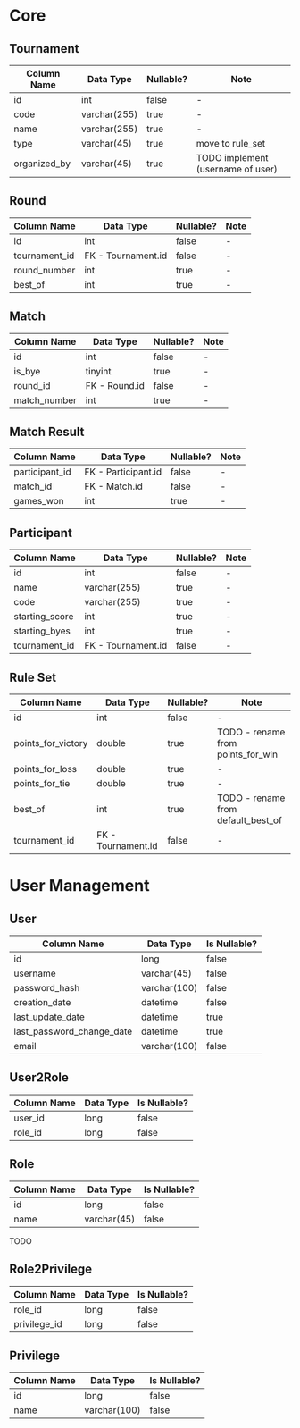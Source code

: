 # Core

## Tournament
| Column Name  | Data Type    | Nullable? | Note                              |
| ----         | ----         | ----      | ----                              |
| id           | int          | false     | -                                 |
| code         | varchar(255) | true      | -                                 |
| name         | varchar(255) | true      | -                                 |
| type         | varchar(45)  | true      | move to rule_set                  |
| organized_by | varchar(45)  | true      | TODO implement (username of user) |


## Round
| Column Name   | Data Type          | Nullable? | Note |
| ----          | ----               | ----      | ---- |
| id            | int                | false     | -    |
| tournament_id | FK - Tournament.id | false     | -    |
| round_number  | int                | true      | -    |
| best_of       | int                | true      | -    |

## Match
| Column Name  | Data Type     | Nullable? | Note |
| ----         | ----          | ----      | ---- |
| id           | int           | false     | -    |
| is_bye       | tinyint       | true      | -    |
| round_id     | FK - Round.id | false     | -    |
| match_number | int           | true      | -    |

## Match Result
| Column Name    | Data Type           | Nullable? | Note |
| ----           | ----                | ----      | ---- |
| participant_id | FK - Participant.id | false     | -    |
| match_id       | FK - Match.id       | false     | -    |
| games_won      | int                 | true      | -    |

## Participant
| Column Name    | Data Type          | Nullable? | Note |
| ----           | ----               | ----      | ---- |
| id             | int                | false     | -    |
| name           | varchar(255)       | true      | -    |
| code           | varchar(255)       | true      | -    |
| starting_score | int                | true      | -    |
| starting_byes  | int                | true      | -    |
| tournament_id  | FK - Tournament.id | false     | -    |

## Rule Set
| Column Name        | Data Type          | Nullable? | Note                               |
| ----               | ----               | ----      | ----                               |
| id                 | int                | false     | -                                  |
| points_for_victory | double             | true      | TODO - rename from points_for_win  |
| points_for_loss    | double             | true      | -                                  |
| points_for_tie     | double             | true      | -                                  |
| best_of            | int                | true      | TODO - rename from default_best_of |
| tournament_id      | FK - Tournament.id | false     | -                                  |


# User Management

## User
| Column Name               | Data Type    | Is Nullable? |
| ----                      | ----         | ----         |
| id                        | long         | false        |
| username                  | varchar(45)  | false        |
| password_hash             | varchar(100) | false        |
| creation_date             | datetime     | false        |
| last_update_date          | datetime     | true         |
| last_password_change_date | datetime     | true         |
| email                     | varchar(100) | false        |

## User2Role
| Column Name | Data Type | Is Nullable? |
| ----        | ----      | ----         |
| user_id     | long      | false        |
| role_id     | long      | false        |

## Role
| Column Name | Data Type   | Is Nullable? |
| ----        | ----        | ----         |
| id          | long        | false        |
| name        | varchar(45) | false        |
TODO

## Role2Privilege
| Column Name  | Data Type | Is Nullable? |
| ----         | ----      | ----         |
| role_id      | long      | false        |
| privilege_id | long      | false        |

## Privilege
| Column Name | Data Type    | Is Nullable? |
| ----        | ----         | ----         |
| id          | long         | false        |
| name        | varchar(100) | false        |

